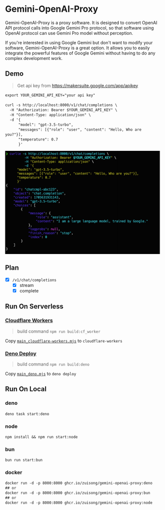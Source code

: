 # Gemini-OpenAI-Proxy

Gemini-OpenAI-Proxy is a proxy software. It is designed to convert OpenAI API
protocol calls into Google Gemini Pro protocol, so that software using OpenAI
protocol can use Gemini Pro model without perception.

If you're interested in using Google Gemini but don't want to modify your
software, Gemini-OpenAI-Proxy is a great option. It allows you to easily
integrate the powerful features of Google Gemini without having to do any
complex development work.

## Demo

> Get api key from <https://makersuite.google.com/app/apikey>

```shell
export YOUR_GEMINI_API_KEY="your api key"

curl -s http://localhost:8000/v1/chat/completions \
  -H "Authorization: Bearer $YOUR_GEMINI_API_KEY" \
  -H "Content-Type: application/json" \
  -d '{
      "model": "gpt-3.5-turbo",
      "messages": [{"role": "user", "content": "Hello, Who are you?"}],
      "temperature": 0.7
      }'
```

![demo](./assets/demo.png)

## Plan

- [x] `/v1/chat/completions`
  - [x] stream
  - [x] complete

## Run On Serverless

### [Cloudflare Workers](https://workers.cloudflare.com)

> build command  `npm run build:cf_worker`

Copy [`main_cloudflare-workers.mjs`](./dist/main_cloudflare-workers.mjs) to `cloudflare-workers`

### [Deno Deploy](https://deno.com/deploy)

> build command `npm run build:deno`

Copy [`main_deno.mjs`](./dist/main_deno.mjs) to `deno deploy`

## Run On Local

### deno

```shell
deno task start:deno
```

### node

```shell
npm install && npm run start:node
```

### bun

```shell
bun run start:bun
```

### docker

```shell
docker run -d -p 8000:8000 ghcr.io/zuisong/gemini-openai-proxy:deno
## or
docker run -d -p 8000:8000 ghcr.io/zuisong/gemini-openai-proxy:bun
## or
docker run -d -p 8000:8000 ghcr.io/zuisong/gemini-openai-proxy:node
```
